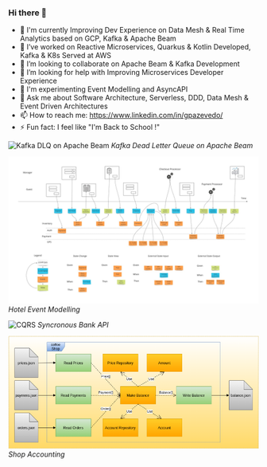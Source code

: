 ### Hi there 👋

- 🔭 I'm currently Improving Dev Experience on Data Mesh & Real Time Analytics based on GCP, Kafka & Apache Beam
- 🌱 I’ve worked on Reactive Microservices, Quarkus & Kotlin Developed, Kafka & K8s Served at AWS
- 👯 I’m looking to collaborate on Apache Beam & Kafka Development
- 🤔 I’m looking for help with Improving Microservices Developer Experience
- 🚀 I'm experimenting Event Modelling and AsyncAPI
- 💬 Ask me about Software Architecture, Serverless, DDD, Data Mesh & Event Driven Architectures
- 📫 How to reach me: https://www.linkedin.com/in/gpazevedo/
- ⚡ Fun fact: I feel like "I'm Back to School !"

![Kafka DLQ on Apache Beam](./Beam_Kafka_DLQ.drawio.png)
*Kafka Dead Letter Queue on Apache Beam*

![Event Modelling](./blueprint.jpg)
*Hotel Event Modelling*

![CQRS](https://github.com/gpazevedo/account_api/blob/main/docs/Accounts_API.png)
*Syncronous Bank API*

![ETL Hexagonal](./CoffeeShop_Architecture.png) <br>
*Shop Accounting*
